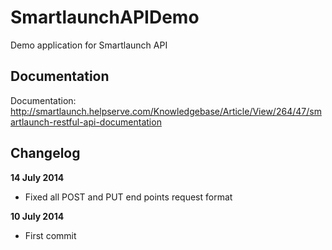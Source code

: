 SmartlaunchAPIDemo
==================

Demo application for Smartlaunch API

Documentation
-------------
Documentation: http://smartlaunch.helpserve.com/Knowledgebase/Article/View/264/47/smartlaunch-restful-api-documentation

Changelog
---------
**14 July 2014**
- Fixed all POST and PUT end points request format

**10 July 2014**
- First commit